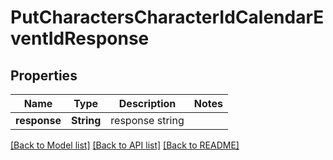 # PutCharactersCharacterIdCalendarEventIdResponse

## Properties

Name | Type | Description | Notes
------------ | ------------- | ------------- | -------------
**response** | **String** | response string | 

[[Back to Model list]](../README.md#documentation-for-models) [[Back to API list]](../README.md#documentation-for-api-endpoints) [[Back to README]](../README.md)


